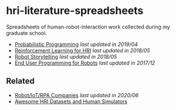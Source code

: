 # hri-literature-spreadsheets

Spreadsheets of human-robot-interaction work collected during my graduate school.

- [Probabilistic Programming](https://docs.google.com/spreadsheets/d/1gI5Jw39ZojN7hoCWpx19a6r7UreHqmbgvnTrblLF3wc/edit?usp=sharing) _last updated in 2019/04_
- [Reinforcement Learning for HRI](https://docs.google.com/spreadsheets/d/1CKUOVIvPvl1qP4YKigTMMCx1CzG7YHGsy4nV7MaKWdo/edit?usp=sharing) _last updated in 2018/05_
- [Robot Storytelling](https://docs.google.com/spreadsheets/d/1HryK9M9cXeJXXQpdRWc7kVKtTnfbGiqdOh-3i77EEOc/edit?usp=sharing) _last updated in 2018/05_
- [End User Programming for Robots](https://docs.google.com/spreadsheets/d/1rl0oc0k0RJZSLr9KGUZBfRkND4sMzNRgZ-AhTou_Yvs/edit?usp=sharing) _last updated in 2017/12_

## Related

- [Robot/IoT/RPA Companies](https://docs.google.com/spreadsheets/d/1zVgnnMvwBxupf5MWd91i8h0Vfh4hqqu34DqP9_JYEek/edit#gid=0)  _last updated in 2020/06_
- [Awesome HRI Datasets and Human Simulators](https://github.com/mjyc/awesome-hri-datasets)
